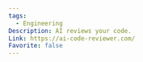 ```yaml
---
tags:
  - Engineering
Description: AI reviews your code.
Link: https://ai-code-reviewer.com/
Favorite: false
---
```

